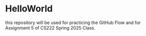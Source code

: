 # HelloWorld
this repository will be used for practicing the GitHub Flow and for Assignment 5 of CS222 Spring 2025 Class.
